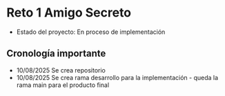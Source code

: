 <h1>Reto 1 Amigo Secreto</h1>

- Estado del proyecto:  En proceso de implementación

<h2> Cronología importante</h2>

- 10/08/2025    Se crea repositorio
- 10/08/2025    Se crea rama desarrollo para la implementación
                -  queda la rama main para el producto final
                